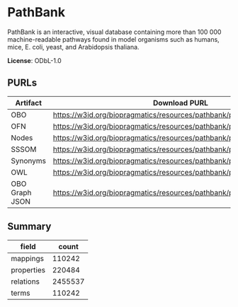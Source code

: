 # PathBank

PathBank is an interactive, visual database containing more than 100 000 machine-readable pathways found in model organisms such as humans, mice, E. coli, yeast, and Arabidopsis thaliana.

**License**: ODbL-1.0

## PURLs

| Artifact       | Download PURL                                                           | Latest Versioned Download PURL                                              |
|----------------|-------------------------------------------------------------------------|-----------------------------------------------------------------------------|
| OBO            | https://w3id.org/biopragmatics/resources/pathbank/pathbank.obo.gz       | https://w3id.org/biopragmatics/resources/pathbank/2.0/pathbank.obo.gz       |
| OFN            | https://w3id.org/biopragmatics/resources/pathbank/pathbank.ofn.gz       | https://w3id.org/biopragmatics/resources/pathbank/2.0/pathbank.ofn.gz       |
| Nodes          | https://w3id.org/biopragmatics/resources/pathbank/pathbank.tsv          | https://w3id.org/biopragmatics/resources/pathbank/2.0/pathbank.tsv          |
| SSSOM          | https://w3id.org/biopragmatics/resources/pathbank/pathbank.sssom.tsv    | https://w3id.org/biopragmatics/resources/pathbank/2.0/pathbank.sssom.tsv    |
| Synonyms       | https://w3id.org/biopragmatics/resources/pathbank/pathbank.synonyms.tsv | https://w3id.org/biopragmatics/resources/pathbank/2.0/pathbank.synonyms.tsv |
| OWL            | https://w3id.org/biopragmatics/resources/pathbank/pathbank.owl.gz       | https://w3id.org/biopragmatics/resources/pathbank/2.0/pathbank.owl.gz       |
| OBO Graph JSON | https://w3id.org/biopragmatics/resources/pathbank/pathbank.json.gz      | https://w3id.org/biopragmatics/resources/pathbank/2.0/pathbank.json.gz      |

## Summary

| field      |   count |
|------------|---------|
| mappings   |  110242 |
| properties |  220484 |
| relations  | 2455537 |
| terms      |  110242 |
